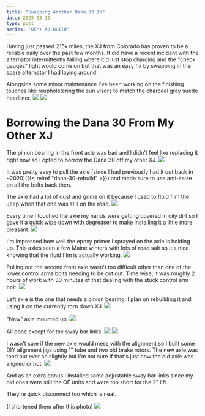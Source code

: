 ```yaml
---
title: "Swapping Another Dana 30 In"
date: 2025-05-10
type: post
series: "OEM+ XJ Build"
---
```


Having just passed 215k miles, the XJ from Colorado has proven to be a reliable daily over the past few months. It did have a recent incident with the alternator intermittently failing where it'd just stop charging and the "check gauges" light would come on but that was an easy fix by swapping in the spare alternator I had laying around.

Alongside some minor maintenance I've been working on the finishing touches like reupholstering the sun visors to match the charcoal gray suede headliner.
![](./images/1.jpg)
![](./images/2.jpg)

# Borrowing the Dana 30 From My Other XJ

The pinion bearing in the front axle was bad and I didn't feel like replacing it right now so I opted to borrow the Dana 30 off my other XJ.
![](./images/3.jpg)

It was pretty easy to pull the axle [since I had previously had it out back in ~2020]({{< relref "dana-30-rebuild" >}}) and made sure to use anti-seize on all the bolts back then.

The axle had a lot of dust and grime on it because I used to fluid film the Jeep when that one was still on the road.
![](./images/4.jpg)

Every time I touched the axle my hands were getting covered in oily dirt so I gave it a quick wipe down with degreaser to make installing it a little more pleasant.
![](./images/5.jpg)

I'm impressed how well the epoxy primer I sprayed on the axle is holding up. This axles seen a few Maine winters with lots of road salt so it's nice knowing that the fluid film is actually working.
![](./images/6.jpg)

Pulling out the second front axle wasn't too difficult other than one of the lower control arms bolts needing to be cut out. Time wise, it was roughly 2 hours of work with 30 minutes of that dealing with the stuck control arm bolt.
![](./images/7.jpg)

Left axle is the one that needs a pinion bearing. I plan on rebuilding it and using it on the currently torn down XJ.
![](./images/8.jpg)

"New" axle mounted up.
![](./images/9.jpg)

All done except for the sway bar links.
![](./images/10.jpg)
![](./images/11.jpg)

I wasn't sure if the new axle would mess with the alignment so I built some DIY alignment jigs using 1" tube and two old brake rotors. The new axle was toed out ever so slightly but I'm not sure if that's just how the old axle was aligned or not.
![](./images/12.jpg)

And as an extra bonus I installed some adjustable sway bar links since my old ones were still the OE units and were too short for the 2" lift.

They're quick disconnect too which is neat.

(I shortened them after this photo)
![](./images/14.jpg)

